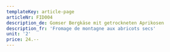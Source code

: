 ```yaml
---
templateKey: article-page
articleNr: FID004
description_de: Gomser Bergkäse mit getrockneten Aprikosen
description_fr: 'Fromage de montagne aux abricots secs'
unit: '2'
price: 24.--
---
```


